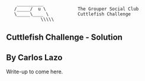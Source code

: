         __________
       /_____/  u \            The Grouper Social Club
       \_____\____ \           Cuttlefish Challenge
                 \\\\\


## Cuttlefish Challenge - Solution
## By Carlos Lazo

Write-up to come here.